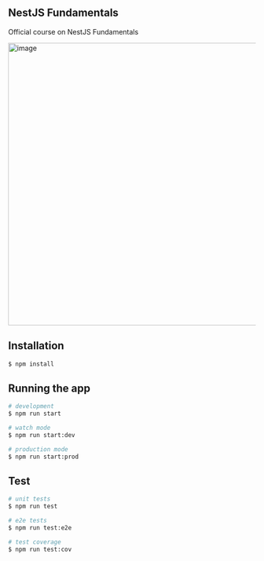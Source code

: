 ## NestJS Fundamentals

Official course on NestJS Fundamentals

<img width="576" alt="image" src="https://github.com/user-attachments/assets/2085644e-642b-4fc6-b134-e8d42231b1e3">


## Installation

```bash
$ npm install
```

## Running the app

```bash
# development
$ npm run start

# watch mode
$ npm run start:dev

# production mode
$ npm run start:prod
```

## Test

```bash
# unit tests
$ npm run test

# e2e tests
$ npm run test:e2e

# test coverage
$ npm run test:cov
```
